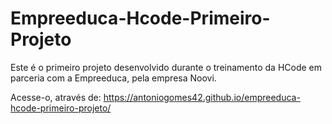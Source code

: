 # Empreeduca-Hcode-Primeiro-Projeto
Este é o primeiro projeto desenvolvido durante o treinamento da HCode em parceria com a Empreeduca, pela empresa Noovi.

Acesse-o, através de: https://antoniogomes42.github.io/empreeduca-hcode-primeiro-projeto/